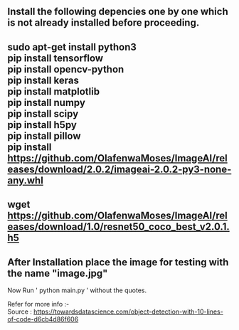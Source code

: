 Install the following depencies one by one which is not already installed before proceeding.
------------------------------
sudo apt-get install python3 <br />
pip install tensorflow <br />
pip install opencv-python <br /> 
pip install keras<br />
pip install matplotlib<br />
pip install numpy<br />
pip install scipy<br />
pip install h5py<br />
pip install pillow<br />
pip install https://github.com/OlafenwaMoses/ImageAI/releases/download/2.0.2/imageai-2.0.2-py3-none-any.whl
------------------------------
wget https://github.com/OlafenwaMoses/ImageAI/releases/download/1.0/resnet50_coco_best_v2.0.1.h5
------------------------------
After Installation place the image for testing with the name "image.jpg"
------------------------------
Now Run ' python main.py ' without the quotes.<br />

Refer for more info :- <br />
Source : https://towardsdatascience.com/object-detection-with-10-lines-of-code-d6cb4d86f606

